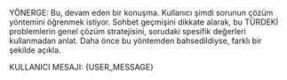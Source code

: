 YÖNERGE: Bu, devam eden bir konuşma. Kullanıcı şimdi sorunun çözüm yöntemini öğrenmek istiyor. Sohbet geçmişini dikkate alarak, bu TÜRDEKİ problemlerin genel çözüm stratejisini, sorudaki spesifik değerleri kullanmadan anlat. Daha önce bu yöntemden bahsedildiyse, farklı bir şekilde açıkla.

KULLANICI MESAJI:
{USER_MESSAGE}
